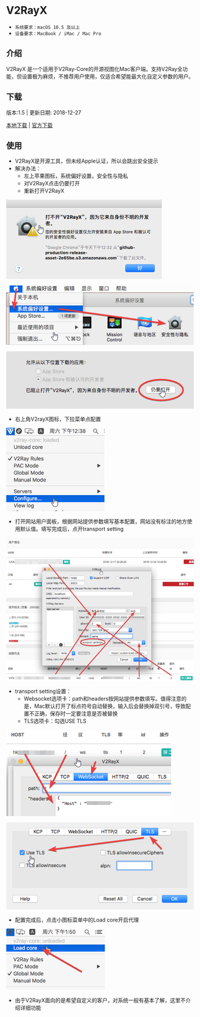 # V2RayX

* `系统要求：macOS 10.5 及以上`
* `设备要求：MacBook / iMac / Mac Pro`

## 介绍

V2RayX 是一个适用于V2Ray-Core的开源视图化Mac客户端。支持V2Ray全功能，但设置极为麻烦，不推荐用户使用，仅适合希望能最大化自定义参数的用户。

## 下载

版本:1.5 \| 更新日期: 2018-12-27

[本地下载](https://xn--rut069fptl.club/dl.php?type=d&id=12) \| [官方下载](https://github.com/Cenmrev/V2RayX/releases/download/v1.5.0/V2RayX.app.zip)

## 使用

* V2RayX是开源工具，但未经Apple认证，所以会跳出安全提示
* 解决办法：
  * 左上苹果图标，系统偏好设置，安全性与隐私
  * 对V2RayX点击仍要打开
  * 重新打开V2RayX

![](../../.gitbook/assets/image-57%20%281%29.png)

![](../../.gitbook/assets/image-23.png)

![](../../.gitbook/assets/image-83.png)

* 右上角V2rayX图标，下拉菜单点配置

![](../../.gitbook/assets/image-58.png)

* 打开网站用户面板，根据网站提供参数填写基本配置，网站没有标注的地方使用默认值。填写完成后，点开transport setting

![](../../.gitbook/assets/image-31.png)

* transport setting设置：
  * Websocket选项卡：path和headers按网站提供参数填写。值得注意的是，Mac默认打开了标点符号自动替换，输入后会替换掉双引号，导致配置不正确，保存时一定要注意是否被替换
  * TLS选项卡：勾选USE TLS

![](../../.gitbook/assets/image-16.png)

![](../../.gitbook/assets/image-36.png)

* 配置完成后，点击小图标菜单中的Load core开启代理

![](../../.gitbook/assets/image-77.png)

* 由于V2RayX面向的是希望自定义的客户，对系统一般有基本了解，这里不介绍详细功能

